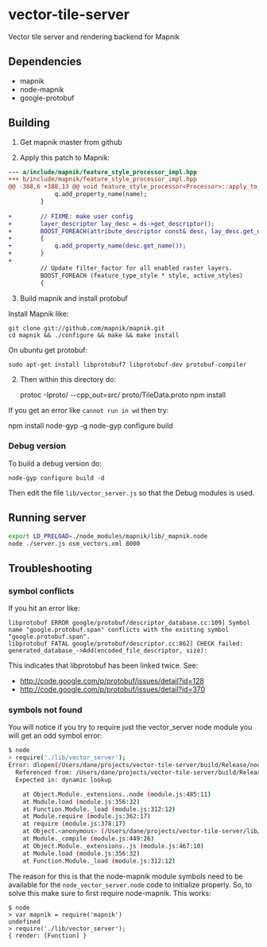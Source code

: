 vector-tile-server
==================

Vector tile server and rendering backend for Mapnik


## Dependencies

* mapnik
* node-mapnik
* google-protobuf


## Building

1) Get mapnik master from github

2) Apply this patch to Mapnik:

```diff
--- a/include/mapnik/feature_style_processor_impl.hpp
+++ b/include/mapnik/feature_style_processor_impl.hpp
@@ -388,6 +388,13 @@ void feature_style_processor<Processor>::apply_to_layer(layer const& lay, Proces
             q.add_property_name(name);
         }
 
+        // FIXME: make user config
+        layer_descriptor lay_desc = ds->get_descriptor();
+        BOOST_FOREACH(attribute_descriptor const& desc, lay_desc.get_descriptors())
+        {
+            q.add_property_name(desc.get_name());
+        }
+
         // Update filter_factor for all enabled raster layers.
         BOOST_FOREACH (feature_type_style * style, active_styles)
         {
```

3) Build mapnik and install protobuf

Install Mapnik like:

    git clone git://github.com/mapnik/mapnik.git
    cd mapnik && ./configure && make && make install

On ubuntu get protobuf:

    sudo apt-get install libprotobuf7 libprotobuf-dev protobuf-compiler
    
2) Then within this directory do:

    protoc -Iproto/ --cpp_out=src/ proto/TileData.proto
    npm install


If you get an error like `cannot run in wd` then try:

   npm install node-gyp -g
   node-gyp configure build

### Debug version

To build a debug version do:

    node-gyp configure build -d

Then edit the file `lib/vector_server.js` so that the Debug modules is used.


## Running server

```bash
export LD_PRELOAD=./node_modules/mapnik/lib/_mapnik.node
node ./server.js osm_vectors.xml 8000
```


## Troubleshooting

### symbol conflicts

If you hit an error like:

```
libprotobuf ERROR google/protobuf/descriptor_database.cc:109] Symbol name "google.protobuf.span" conflicts with the existing symbol "google.protobuf.span".
libprotobuf FATAL google/protobuf/descriptor.cc:862] CHECK failed: generated_database_->Add(encoded_file_descriptor, size):
```

This indicates that libprotobuf has been linked twice. See:

 - http://code.google.com/p/protobuf/issues/detail?id=128
 - http://code.google.com/p/protobuf/issues/detail?id=370


### symbols not found

You will notice if you try to require just the vector_server
node module you will get an odd symbol error:

```sh
$ node
> require('./lib/vector_server');
Error: dlopen(/Users/dane/projects/vector-tile-server/build/Release/node_vector_server.node, 1): Symbol not found: __ZN3Map11constructorE
  Referenced from: /Users/dane/projects/vector-tile-server/build/Release/node_vector_server.node
  Expected in: dynamic lookup

    at Object.Module._extensions..node (module.js:485:11)
    at Module.load (module.js:356:32)
    at Function.Module._load (module.js:312:12)
    at Module.require (module.js:362:17)
    at require (module.js:378:17)
    at Object.<anonymous> (/Users/dane/projects/vector-tile-server/lib/vector_server.js:1:103)
    at Module._compile (module.js:449:26)
    at Object.Module._extensions..js (module.js:467:10)
    at Module.load (module.js:356:32)
    at Function.Module._load (module.js:312:12)
```

The reason for this is that the node-mapnik module symbols need to be available for
the `node_vector_server.node` code to initialize properly. So, to solve this make sure
to first require node-mapnik. This works:

```
$ node
> var mapnik = require('mapnik')
undefined
> require('./lib/vector_server');
{ render: [Function] }
```
